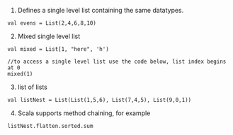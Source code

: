 1. Defines a single level list containing the same datatypes.
```sc
val evens = List(2,4,6,8,10) 
```
2. Mixed single level list
```sc
val mixed = List[1, "here", 'h') 

//to access a single level list use the code below, list index begins at 0
mixed(1)
```
3. list of lists
```sc
val listNest = List(List(1,5,6), List(7,4,5), List(9,0,1)) 
```
4. Scala supports method chaining, for example
```sc
listNest.flatten.sorted.sum
```
